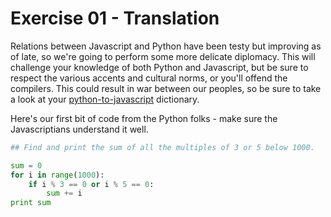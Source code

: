 Exercise 01 - Translation
=========================

Relations between Javascript and Python have been testy but improving as of late,
so we're going to perform some more delicate diplomacy.
This will challenge your knowledge of both Python and Javascript, but be sure to respect the
various accents and cultural norms, or you'll offend the compilers.
This could result in war between our peoples, so be sure to take a look at
your [python-to-javascript](https://github.com/kb0rg/practice_js1) dictionary.

Here's our first bit of code from the Python folks - make sure the Javascriptians understand it well.

```python
## Find and print the sum of all the multiples of 3 or 5 below 1000.

sum = 0
for i in range(1000):
    if i % 3 == 0 or i % 5 == 0:
        sum += i
print sum

```

